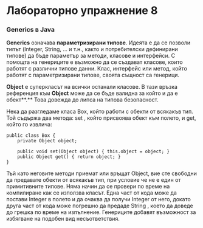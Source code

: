 # Лабораторно упражнение 8

### Generics в Java

**Generics** означава **параметризирани типове**. Идеята е да се позволи типът (Integer, String, … и т.н., както и потребителски дефинирани типове) да бъде параметър за методи, класове и интерфейси. С помощта на генериците е възможно да се създават класове, които работят с различни типове данни. Клас, интерфейс или метод, който работят с параметризирани типове, своята същност са генерици.

**Object** е суперкласът на всички останали класове. В тази връзка референция към **Object** може да се бъде валидна за който и да е обект**.** Това довежда до липса на типова безопасност.

Нека да разгледаме класа Box, който работи с обекти от всякакъв тип. Той съдържа два метода: set , който присвоява обект към полето, и get, който го извлича:

```
public class Box {
    private Object object;

    public void set(Object object) { this.object = object; }
    public Object get() { return object; }
}

```

Тъй като неговите методи приемат или връщат Object, вие сте свободни да предавате обекти от всякакъв тип, при условие че не е един от примитивните типове. Няма начин да се провери по време на компилиране как се използва класът. Една част от кода може да постави Integer в полето и да очаква да получи Integer от него, докато друга част от кода може погрешно да предаде String , което да доведе до грешка по време на изпълнение. Генериците добавят възможност за избягване на подобен вид несъответствия.

